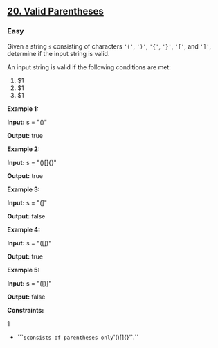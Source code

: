 ## [20. Valid Parentheses](https://leetcode.com/problems/valid-parentheses)

### Easy

Given a string `s` consisting of characters `'('`, `')'`, `'{'`, `'}'`, `'['`, and `']'`, determine if the input string is valid.

An input string is valid if the following conditions are met:

1. $1
2. $1
3. $1

 

**Example 1:**

**Input:** s = "()" 

**Output:** true

**Example 2:**

**Input:** s = "()[]{}"

**Output:** true

**Example 3:**

**Input:** s = "(]"

**Output:** false

**Example 4:**

**Input:** s = "([])"

**Output:** true

**Example 5:**

**Input:** s = "([)]"

**Output:** false

 

**Constraints:**

1 
- ```s` consists of parentheses only `'()[]{}'`.``